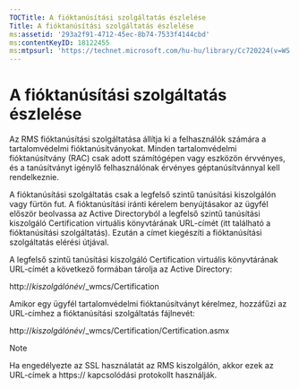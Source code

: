 ```yaml
---
TOCTitle: A fióktanúsítási szolgáltatás észlelése
Title: A fióktanúsítási szolgáltatás észlelése
ms:assetid: '293a2f91-4712-45ec-8b74-7533f4144cbd'
ms:contentKeyID: 18122455
ms:mtpsurl: 'https://technet.microsoft.com/hu-hu/library/Cc720224(v=WS.10)'
---
```


A fióktanúsítási szolgáltatás észlelése
=======================================

Az RMS fióktanúsítási szolgáltatása állítja ki a felhasználók számára a tartalomvédelmi fióktanúsítványokat. Minden tartalomvédelmi fióktanúsítvány (RAC) csak adott számítógépen vagy eszközön érvvényes, és a tanúsítványt igénylő felhasználónak érvényes géptanúsítvánnyal kell rendelkeznie.

A fióktanúsítási szolgáltatás csak a legfelső szintű tanúsítási kiszolgálón vagy fürtön fut. A fióktanúsítási iránti kérelem benyújtásakor az ügyfél először beolvassa az Active Directoryból a legfelső szintű tanúsítási kiszolgáló Certification virtuális könyvtárának URL-címét (itt található a fióktanúsítási szolgáltatás). Ezután a címet kiegészíti a fióktanúsítási szolgáltatás elérési útjával.

A legfelső szintű tanúsítási kiszolgáló Certification virtuális könyvtárának URL-címét a következő formában tárolja az Active Directory:

http://*kiszolgálónév*/\_wmcs/Certification

Amikor egy ügyfél tartalomvédelmi fióktanúsítványt kérelmez, hozzáfűzi az URL-címhez a fióktanúsítási szolgáltatás fájlnevét:

http://*kiszolgálónév*/\_wmcs/Certification/Certification.asmx

> [!NOTE]  
> Ha engedélyezte az SSL használatát az RMS kiszolgálón, akkor ezek az URL-címek a https:// kapcsolódási protokollt használják. 
